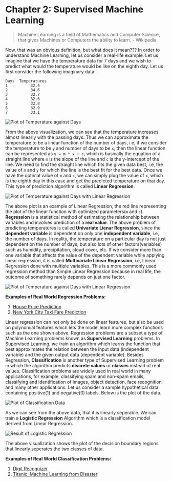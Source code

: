 # Chapter 2: Supervised Machine Learning
>Machine Learning is a field of Mathematics and Computer Science, that gives Machines or Computers the ability to learn. - Wikipedia

Now, that was an obvious definition, but what does it mean??? In order to understand Machine Learning, let us consider a real-life example. Let us imagine that we have the temperature data for 7 days and we wish to predict what would the temperature would be like on the eighth day. Let us first consider the following imaginary data:
```
Days  Temperatures
1          32.4
2          34.6
3          32.7
4          32.6
5          32.8
6          32.9
7          33.1
```
![Plot of Temperature against Days](https://github.com/koderunners/Machine-Learning-MOOC/blob/master/1_Introduction_to_Machine_Learning/Assets/figure_1.png)

From the above visualization, we can see that the temperature increases almost linearly with the passing days. Thus we can approximate the temperature to be a linear function of the number of days, i.e, if we consider the temperature to be ```y``` and number of days to be ```x```, then the linear function can be represented as ```y = m * x + c```, which is basically the equation of a straight line where ```m``` is the slope of the line and ```c``` is the y-intercept of the line. We need to find the straight line which fits the given data best, i.e, the value of ```m``` and ```y``` for which the line is the best fit for the best data. Once we have the optimal value of ```m``` and ```c```, we can simply plug the value of ```x```, which is the eighth day in this case and get the predicted temperature on that day. This type of prediction algorithm is called **Linear Regression**.

![Plot of Temperature against Days with Linear Regression](https://github.com/koderunners/Machine-Learning-MOOC/blob/master/1_Introduction_to_Machine_Learning/Assets/figure_2.png)

The above plot is an example of Linear Regression, the red line representing the plot of the linear function with optimized parameters(```m``` and ```c```).
**Regression** is a statistical method of estimating the relationship between variables and involves prediction of a **real value**. The above problem of predicting temperatures is called **Univariate Lienar Regression**, since the **dependent variable** is dependent on only one **independent variable**, i.e, the number of days. In reality, the temperature on a particular day is not just dependent on the number of days, but also lots of other factors(variables) such as humidity, precipitation, cloud cover, etc. If we consider more than one variable that affects the value of the dependent variable while applying linear regression, it is called **Multivariate Linear Regression**, i.e, Linear Regression done with multiple variables. This is a more commonly used regression method than Simple Linear Regression because in real life, the outcome of something rarely depends on just one factor.

![Plot of Temperature against Days with Linear Regression](https://github.com/koderunners/Machine-Learning-MOOC/blob/master/1_Introduction_to_Machine_Learning/Assets/figure_3.png)

**Examples of Real World Regression Problems:**
1. [House Price Prediction](https://www.kaggle.com/c/house-prices-advanced-regression-techniques)
2. [New York City Taxi Fare Prediction](https://www.kaggle.com/c/new-york-city-taxi-fare-prediction)

Linear regression can not only be done on linear features, but also be used on polynomial features which lets the model learn more complex functions such as the one shown above.
Regression problems are a subset a type of Machine Learning problems known as **Supervised Learning** problems. In Supervised Learning, we train an algorithm which learns the function that best approximates the relation between the input data (independent variable) and the given output data (dependent variable).
Besides Regression, **Classification** is another type of Supervised Learning problem in which the algorithm predicts **discrete values** or **classes** instead of real values. Classification problems are widely used in real world in many applications, for example, classifying spam and non-spam emails, classifying and identification of images, object detection, face recognition and many other applications.
Let us consider a sample hypothetical data containing positive(1) and negative(0) labels. Below is the plot of the data.

![Plot of Classification Data](https://github.com/koderunners/Machine-Learning-MOOC/blob/master/1_Introduction_to_Machine_Learning/Assets/figure_4.png)

As we can see from the above data, that it is linearly seperable. We can train a **Logistic Regression** Algorithm which is a classification model derived from Linear Regression.

![Result of Logistic Regression](https://github.com/koderunners/Machine-Learning-MOOC/blob/master/1_Introduction_to_Machine_Learning/Assets/figure_5.png)

The above visualization shows the plot of the decision boundary regions that linearly seperates the two classes of data.

**Examples of Real World Classification Problems:**
1. [Digit Recognizer](https://www.kaggle.com/c/digit-recognizer)
2. [Titanic: Machine Learning from Disaster](https://www.kaggle.com/c/titanic)
